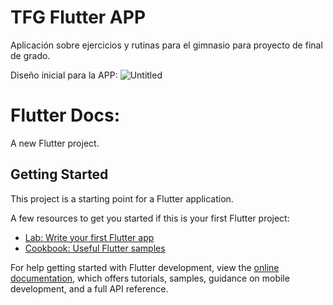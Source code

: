 # TFG Flutter APP

Aplicación sobre ejercicios y rutinas para el gimnasio para proyecto de final de grado.

Diseño inicial para la APP:
![Untitled](https://user-images.githubusercontent.com/90693730/234650659-e22094d5-8984-4c86-87bc-17273f417d34.png)


# Flutter Docs:

A new Flutter project.

## Getting Started

This project is a starting point for a Flutter application.

A few resources to get you started if this is your first Flutter project:

- [Lab: Write your first Flutter app](https://docs.flutter.dev/get-started/codelab)
- [Cookbook: Useful Flutter samples](https://docs.flutter.dev/cookbook)

For help getting started with Flutter development, view the
[online documentation](https://docs.flutter.dev/), which offers tutorials,
samples, guidance on mobile development, and a full API reference.
